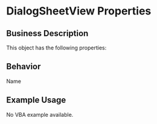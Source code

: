 # DialogSheetView Properties

## Business Description
This object has the following properties:

## Behavior
Name

## Example Usage
No VBA example available.